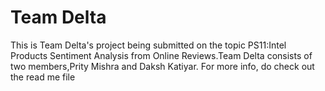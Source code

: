 # Team Delta
 This is Team Delta's project being submitted on the topic PS11:Intel Products Sentiment Analysis from Online Reviews.Team Delta consists of two members,Prity Mishra and Daksh Katiyar. For more info, do check out the read me file
